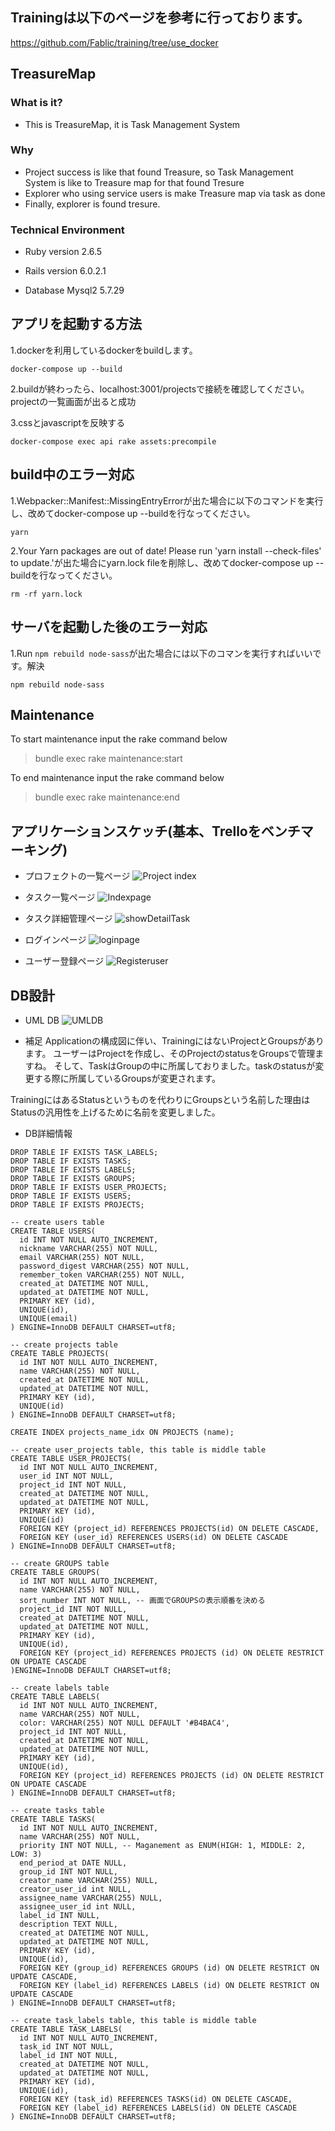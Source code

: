 ## Trainingは以下のページを参考に行っております。
https://github.com/Fablic/training/tree/use_docker

## TreasureMap

### What is it?
- This is TreasureMap, it is Task Management System

### Why
- Project success is like that found Treasure, so Task Management System is like to Treasure map for that found Tresure
- Explorer who using service users is make Treasure map via task as done
- Finally, explorer is found tresure.

### Technical Environment
* Ruby version
2.6.5

* Rails version
6.0.2.1

* Database
Mysql2
5.7.29

## アプリを起動する方法
1.dockerを利用しているdockerをbuildします。
```
docker-compose up --build
```
2.buildが終わったら、localhost:3001/projectsで接続を確認してください。projectの一覧画面が出ると成功

3.cssとjavascriptを反映する
```
docker-compose exec api rake assets:precompile
```

## build中のエラー対応
1.Webpacker::Manifest::MissingEntryErrorが出た場合に以下のコマンドを実行し、改めてdocker-compose up --buildを行なってください。

```
yarn
```

2.Your Yarn packages are out of date! Please run 'yarn install --check-files' to update.'が出た場合にyarn.lock fileを削除し、改めてdocker-compose up --buildを行なってください。

```
rm -rf yarn.lock
```

## サーバを起動した後のエラー対応
1.Run `npm rebuild node-sass`が出た場合には以下のコマンを実行すればいいです。解決

```
npm rebuild node-sass
```

## Maintenance
 To start maintenance input the rake command below
 > bundle exec rake maintenance:start

 To end maintenance input the rake command below
 > bundle exec rake maintenance:end

## アプリケーションスケッチ(基本、Trelloをベンチマーキング)
- プロフェクトの一覧ページ
![Project index](https://user-images.githubusercontent.com/18366817/74903204-a5a9a580-53eb-11ea-9c71-341ba39146d0.jpg)

- タスク一覧ページ
![Indexpage](https://user-images.githubusercontent.com/18366817/74700095-ee275e80-5245-11ea-8db0-4a3854fe0393.jpg)

- タスク詳細管理ページ
![showDetailTask](https://user-images.githubusercontent.com/18366817/74700124-07300f80-5246-11ea-86fa-7903b050d241.jpg)

- ログインページ
![loginpage](https://user-images.githubusercontent.com/18366817/74700155-14e59500-5246-11ea-8355-119743c6c9a3.jpg)

- ユーザー登録ページ
![Registeruser](https://user-images.githubusercontent.com/18366817/74700174-2038c080-5246-11ea-8a9a-87abcfae025d.jpg)

## DB設計

- UML DB
![UMLDB](https://user-images.githubusercontent.com/18366817/75217971-082fe680-57dc-11ea-8d04-0241e5618aba.jpg)

- 補足
Applicationの構成図に伴い、TrainingにはないProjectとGroupsがあります。
ユーザーはProjectを作成し、そのProjectのstatusをGroupsで管理ますね。
そして、TaskはGroupの中に所属しておりました。taskのstatusが変更する際に所属しているGroupsが変更されます。

TrainingにはあるStatusというものを代わりにGroupsという名前した理由は
Statusの汎用性を上げるために名前を変更しました。

- DB詳細情報
```
DROP TABLE IF EXISTS TASK_LABELS;
DROP TABLE IF EXISTS TASKS;
DROP TABLE IF EXISTS LABELS;
DROP TABLE IF EXISTS GROUPS;
DROP TABLE IF EXISTS USER_PROJECTS;
DROP TABLE IF EXISTS USERS;
DROP TABLE IF EXISTS PROJECTS;

-- create users table
CREATE TABLE USERS(
  id INT NOT NULL AUTO_INCREMENT,
  nickname VARCHAR(255) NOT NULL,
  email VARCHAR(255) NOT NULL,
  password_digest VARCHAR(255) NOT NULL,
  remember_token VARCHAR(255) NOT NULL,
  created_at DATETIME NOT NULL,
  updated_at DATETIME NOT NULL,
  PRIMARY KEY (id),
  UNIQUE(id),
  UNIQUE(email)
) ENGINE=InnoDB DEFAULT CHARSET=utf8;

-- create projects table
CREATE TABLE PROJECTS(
  id INT NOT NULL AUTO_INCREMENT,
  name VARCHAR(255) NOT NULL,
  created_at DATETIME NOT NULL,
  updated_at DATETIME NOT NULL,
  PRIMARY KEY (id),
  UNIQUE(id)
) ENGINE=InnoDB DEFAULT CHARSET=utf8;

CREATE INDEX projects_name_idx ON PROJECTS (name);

-- create user_projects table, this table is middle table
CREATE TABLE USER_PROJECTS(
  id INT NOT NULL AUTO_INCREMENT,
  user_id INT NOT NULL,
  project_id INT NOT NULL,
  created_at DATETIME NOT NULL,
  updated_at DATETIME NOT NULL,
  PRIMARY KEY (id),
  UNIQUE(id)
  FOREIGN KEY (project_id) REFERENCES PROJECTS(id) ON DELETE CASCADE,
  FOREIGN KEY (user_id) REFERENCES USERS(id) ON DELETE CASCADE
) ENGINE=InnoDB DEFAULT CHARSET=utf8;

-- create GROUPS table
CREATE TABLE GROUPS(
  id INT NOT NULL AUTO_INCREMENT,
  name VARCHAR(255) NOT NULL,
  sort_number INT NOT NULL, -- 画面でGROUPSの表示順番を決める
  project_id INT NOT NULL,
  created_at DATETIME NOT NULL,
  updated_at DATETIME NOT NULL,
  PRIMARY KEY (id),
  UNIQUE(id),
  FOREIGN KEY (project_id) REFERENCES PROJECTS (id) ON DELETE RESTRICT ON UPDATE CASCADE
)ENGINE=InnoDB DEFAULT CHARSET=utf8;

-- create labels table
CREATE TABLE LABELS(
  id INT NOT NULL AUTO_INCREMENT,
  name VARCHAR(255) NOT NULL,
  color: VARCHAR(255) NOT NULL DEFAULT '#B4BAC4',
  project_id INT NOT NULL,
  created_at DATETIME NOT NULL,
  updated_at DATETIME NOT NULL,
  PRIMARY KEY (id),
  UNIQUE(id),
  FOREIGN KEY (project_id) REFERENCES PROJECTS (id) ON DELETE RESTRICT ON UPDATE CASCADE
) ENGINE=InnoDB DEFAULT CHARSET=utf8;

-- create tasks table
CREATE TABLE TASKS(
  id INT NOT NULL AUTO_INCREMENT,
  name VARCHAR(255) NOT NULL,
  priority INT NOT NULL, -- Maganement as ENUM(HIGH: 1, MIDDLE: 2, LOW: 3)
  end_period_at DATE NULL,
  group_id INT NOT NULL,
  creator_name VARCHAR(255) NULL,
  creator_user_id int NULL,
  assignee_name VARCHAR(255) NULL,
  assignee_user_id int NULL,
  label_id INT NULL,
  description TEXT NULL,
  created_at DATETIME NOT NULL,
  updated_at DATETIME NOT NULL,
  PRIMARY KEY (id),
  UNIQUE(id),
  FOREIGN KEY (group_id) REFERENCES GROUPS (id) ON DELETE RESTRICT ON UPDATE CASCADE,
  FOREIGN KEY (label_id) REFERENCES LABELS (id) ON DELETE RESTRICT ON UPDATE CASCADE
) ENGINE=InnoDB DEFAULT CHARSET=utf8;

-- create task_labels table, this table is middle table
CREATE TABLE TASK_LABELS(
  id INT NOT NULL AUTO_INCREMENT,
  task_id INT NOT NULL,
  label_id INT NOT NULL,
  created_at DATETIME NOT NULL,
  updated_at DATETIME NOT NULL,
  PRIMARY KEY (id),
  UNIQUE(id),
  FOREIGN KEY (task_id) REFERENCES TASKS(id) ON DELETE CASCADE,
  FOREIGN KEY (label_id) REFERENCES LABELS(id) ON DELETE CASCADE
) ENGINE=InnoDB DEFAULT CHARSET=utf8;
```
